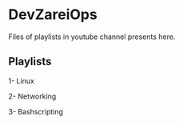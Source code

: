 # DevZareiOps
Files of playlists in youtube channel presents here.


## Playlists

1- Linux

2- Networking

3- Bashscripting

